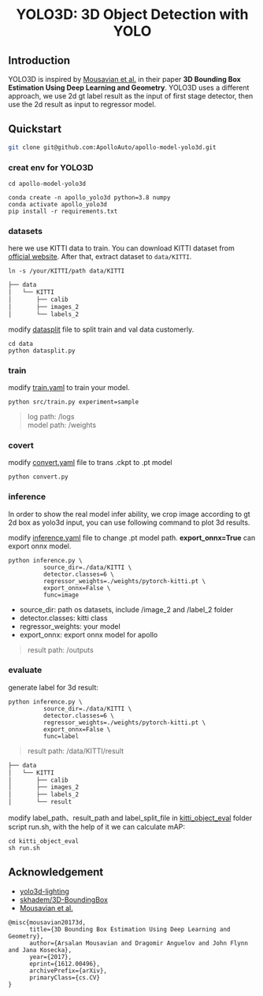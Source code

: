 <div align="center">

# YOLO3D: 3D Object Detection with YOLO
</div>

## Introduction

YOLO3D is inspired by [Mousavian et al.](https://arxiv.org/abs/1612.00496) in their paper **3D Bounding Box Estimation Using Deep Learning and Geometry**. YOLO3D uses a different approach, we use 2d gt label result as the input of first stage detector, then use the 2d result as input to regressor model.

## Quickstart
```bash
git clone git@github.com:ApolloAuto/apollo-model-yolo3d.git
```

### creat env for YOLO3D
```shell
cd apollo-model-yolo3d

conda create -n apollo_yolo3d python=3.8 numpy
conda activate apollo_yolo3d
pip install -r requirements.txt
```

### datasets
here we use KITTI data to train. You can download KITTI dataset from [official website](http://www.cvlibs.net/datasets/kitti/). After that, extract dataset to `data/KITTI`.

```shell
ln -s /your/KITTI/path data/KITTI
```

```bash
├── data
│   └── KITTI
│       ├── calib
│       ├── images_2
│       └── labels_2
```
modify [datasplit](data/datasplit.py) file to split train and val data customerly.

```shell
cd data 
python datasplit.py
```

### train
modify [train.yaml](configs/train.yaml) to train your model.

```shell
python src/train.py experiment=sample
```
> log path:    /logs  \
> model path:  /weights

### covert
modify [convert.yaml](configs/convert.yaml) file to trans .ckpt to .pt model

```shell
python convert.py
```

### inference
In order to show the real model infer ability, we crop image according to gt 2d box as yolo3d input, you can use following command to plot 3d results.

modify [inference.yaml](configs/inference.yaml) file to change .pt model path.
**export_onnx=True** can export onnx model.

```shell
python inference.py \
          source_dir=./data/KITTI \
          detector.classes=6 \
          regressor_weights=./weights/pytorch-kitti.pt \
          export_onnx=False \
          func=image
```

- source_dir:             path os datasets, include /image_2 and /label_2 folder                    
- detector.classes:       kitti class
- regressor_weights:      your model
- export_onnx:            export onnx model for apollo

> result path: /outputs

### evaluate
generate label for 3d result:
```shell
python inference.py \
          source_dir=./data/KITTI \
          detector.classes=6 \
          regressor_weights=./weights/pytorch-kitti.pt \
          export_onnx=False \
          func=label
```
> result path: /data/KITTI/result

```bash
├── data
│   └── KITTI
│       ├── calib
│       ├── images_2
│       ├── labels_2
│       └── result
```

modify label_path、result_path and label_split_file in [kitti_object_eval](kitti_object_eval) folder script run.sh, with the help of it we can calculate mAP:
```shell
cd kitti_object_eval
sh run.sh
```

## Acknowledgement
- [yolo3d-lighting](https://github.com/ruhyadi/yolo3d-lightning)
- [skhadem/3D-BoundingBox](https://github.com/skhadem/3D-BoundingBox)
- [Mousavian et al.](https://arxiv.org/abs/1612.00496)
```
@misc{mousavian20173d,
      title={3D Bounding Box Estimation Using Deep Learning and Geometry}, 
      author={Arsalan Mousavian and Dragomir Anguelov and John Flynn and Jana Kosecka},
      year={2017},
      eprint={1612.00496},
      archivePrefix={arXiv},
      primaryClass={cs.CV}
}
```